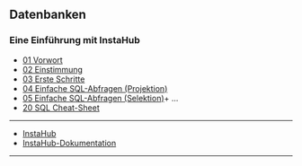 ## Datenbanken
### Eine Einführung mit InstaHub
+ [01 Vorwort](01-Vorwort.md)
+ [02 Einstimmung](02-Einstimmung.md)
+ [03 Erste Schritte](03-Erste-Schritte.md)
+ [04 Einfache SQL-Abfragen (Projektion)](04-Einfache-SQL-Abfragen-Projektion.md)
+ [05 Einfache SQL-Abfragen (Selektion)](05-Einfache-SQL-Abfragen-Selektion.md)+
...
+ [20 SQL Cheat-Sheet](20-SQL-CheatSheet.md)
-----
* [InstaHub](https://instahub.org)
* [InstaHub-Dokumentation](https://wi-wissen.github.io/instahub-doc-de/#/)
-----


